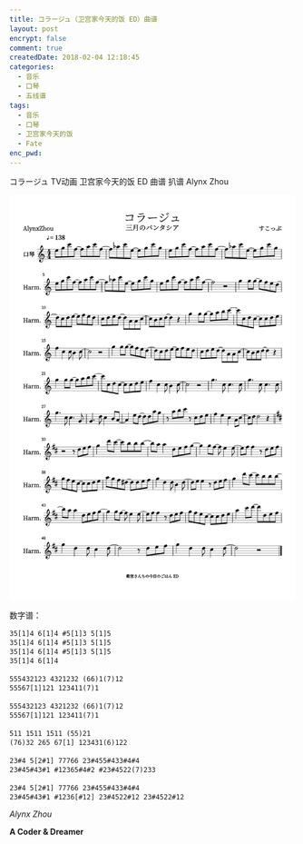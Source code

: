 ```yaml
---
title: コラージュ（卫宫家今天的饭 ED）曲谱
layout: post
encrypt: false
comment: true
createdDate: 2018-02-04 12:18:45
categories:
  - 音乐
  - 口琴
  - 五线谱
tags:
  - 音乐
  - 口琴
  - 卫宫家今天的饭
  - Fate
enc_pwd:
---
```

コラージュ TV动画 卫宫家今天的饭 ED 曲谱 扒谱 Alynx Zhou

<!--more-->

![コラージュ.png](./コラージュ.png)

数字谱：

```
35[1]4 6[1]4 #5[1]3 5[1]5
35[1]4 6[1]4 #5[1]3 5[1]5
35[1]4 6[1]4 #5[1]3 5[1]5
35[1]4 6[1]4

555432123 4321232 (66)1(7)12
55567[1]121 123411(7)1

555432123 4321232 (66)1(7)12
55567[1]121 123411(7)1

511 1511 1511 (55)21
(76)32 265 67[1] 123431(6)122

23#4 5[2#1] 77766 23#455#433#4#4
23#45#43#1 #12365#4#2 #23#4522(7)233

23#4 5[2#1] 77766 23#455#433#4#4
23#45#43#1 #1236[#12] 23#4522#12 23#4522#12
```

*Alynx Zhou*

**A Coder & Dreamer**
